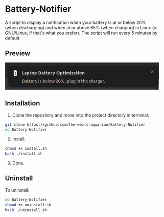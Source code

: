 # Battery-Notifier

A script to display a notification when your battery is at or below 20% (when discharging) and when at or above 85% (when charging) in Linux (or GNU/Linux, if that's what you prefer).
The script will run every 5 minutes by default.

## Preview

![widget-factory](/images/preview.png?raw=true)


## Installation

1. Clone the repository and move into the project directory in terminal:

```sh
git clone https://github.com/the-weird-aquarian/Battery-Notifier
cd Battery-Notifier
```


2. Install:

```sh
chmod +x install.sh
bash ./install.sh
```


3. Done.

## Uninstall

To uninstall:

```sh
cd Battery-Notifier
chmod +x uninstall.sh
bash ./uninstall.sh
```
